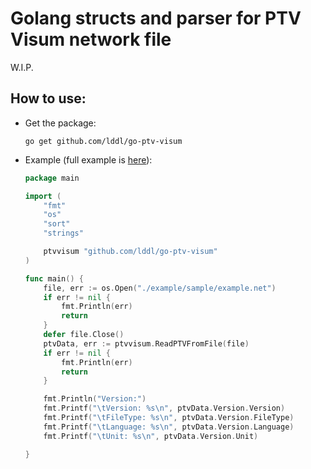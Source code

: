 # Golang structs and parser for PTV Visum network file

W.I.P.

## How to use:
* Get the package:
    ```shell
    go get github.com/lddl/go-ptv-visum
    ```

* Example (full example is [here](./example/sample/main.go)):
    ```go
    package main

    import (
        "fmt"
        "os"
        "sort"
        "strings"

        ptvvisum "github.com/lddl/go-ptv-visum"
    )

    func main() {
        file, err := os.Open("./example/sample/example.net")
        if err != nil {
            fmt.Println(err)
            return
        }
        defer file.Close()
        ptvData, err := ptvvisum.ReadPTVFromFile(file)
        if err != nil {
            fmt.Println(err)
            return
        }

        fmt.Println("Version:")
        fmt.Printf("\tVersion: %s\n", ptvData.Version.Version)
        fmt.Printf("\tFileType: %s\n", ptvData.Version.FileType)
        fmt.Printf("\tLanguage: %s\n", ptvData.Version.Language)
        fmt.Printf("\tUnit: %s\n", ptvData.Version.Unit)

    }
    ```
